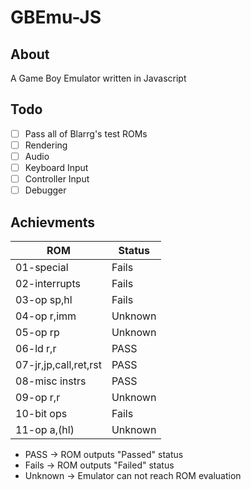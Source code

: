# GBEmu-JS

## About
A Game Boy Emulator written in Javascript

## Todo
- [ ] Pass all of Blarrg's test ROMs
- [ ] Rendering
- [ ] Audio
- [ ] Keyboard Input
- [ ] Controller Input
- [ ] Debugger 

## Achievments

| ROM  | Status  | 
|----------------------|---------|
|01-special| Fails   |
|02-interrupts| Fails   |
|03-op sp,hl| Fails   |
|04-op r,imm| Unknown |
|05-op rp| Unknown |
|06-ld r,r| PASS    |
|07-jr,jp,call,ret,rst | PASS    |
|08-misc instrs| PASS    |
|09-op r,r| Unknown |
|10-bit ops| Fails   |
|11-op a,(hl)| Unknown |

- PASS -> ROM outputs "Passed" status
- Fails -> ROM outputs "Failed" status
- Unknown -> Emulator can not reach ROM evaluation